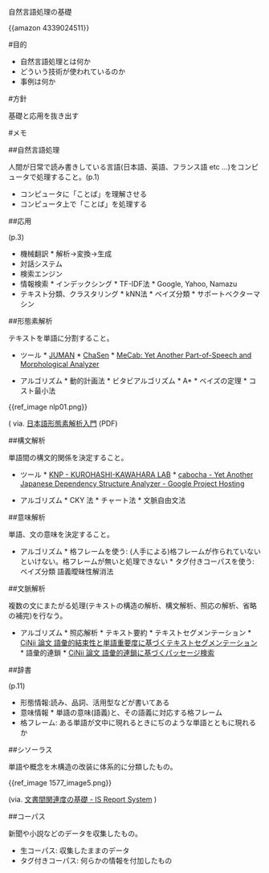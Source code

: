 自然言語処理の基礎

{{amazon 4339024511}}


#目的

*  自然言語処理とは何か
*  どういう技術が使われているのか
*  事例は何か

#方針

基礎と応用を抜き出す

#メモ

##自然言語処理

人間が日常で読み書きしている言語(日本語、英語、フランス語 etc ...)をコンピュータで処理すること。(p.1)

*  コンピュータに「ことば」を理解させる
*  コンピュータ上で「ことば」を処理する

##応用

(p.3)

*  機械翻訳
       *  解析→変換→生成
*  対話システム
*  検索エンジン
*  情報検索
       *  インデックシング
       *  TF-IDF法
       *  Google, Yahoo, Namazu
* テキスト分類、クラスタリング
       *  kNN法
       *  ベイズ分類
       *  サポートベクターマシン


##形態素解析

テキストを単語に分割すること。

*  ツール
       *  [JUMAN](http://nlp.ist.i.kyoto-u.ac.jp/index.php?cmd=read&page=JUMAN&alias%5B%5D=%E6%97%A5%E6%9C%AC%E8%AA%9E%E5%BD%A2%E6%85%8B%E7%B4%A0%E8%A7%A3%E6%9E%90%E3%82%B7%E3%82%B9%E3%83%86%E3%83%A0JUMAN)
       *  [ChaSen](http://chasen.naist.jp/hiki/ChaSen/)
       *  [MeCab: Yet Another Part-of-Speech and Morphological Analyzer](http://mecab.googlecode.com/svn/trunk/mecab/doc/index.html)

*  アルゴリズム
       *  動的計画法
       *  ビタビアルゴリズム
       *  A*
       *  ベイズの定理
       *  コスト最小法

{{ref_image nlp01.png}}

( via. [日本語形態素解析入門](http://nais.to/~yto/doc/tech/jma/jma19990514.pdf) (PDF)


##構文解析

単語間の構文的関係を決定すること。


*  ツール
       *  [KNP - KUROHASHI-KAWAHARA LAB](http://nlp.ist.i.kyoto-u.ac.jp/index.php?KNP)
       *  [cabocha - Yet Another Japanese Dependency Structure Analyzer - Google Project Hosting](http://code.google.com/p/cabocha/)

*  アルゴリズム
       *  CKY 法
       *  チャート法
       *  文脈自由文法

##意味解析

単語、文の意味を決定すること。

*  アルゴリズム
       *  格フレームを使う: (人手による)格フレームが作られていないといけない。格フレームが無いと処理できない
       *  タグ付きコーパスを使う: ベイズ分類 語義曖昧性解消法

##文脈解析

複数の文にまたがる処理(テキストの構造の解析、構文解析、照応の解析、省略の補完)を行なう。

*  アルゴリズム
       *  照応解析
       *  テキスト要約
       *  テキストセグメンテーション
           *  [CiNii 論文 語彙的結束性と単語重要度に基づくテキストセグメンテーション](http://ci.nii.ac.jp/naid/110002725456)
       *  語彙的連鎖
           *  [CiNii 論文 語彙的連鎖に基づくパッセージ検索](http://ci.nii.ac.jp/naid/110002934760)

##辞書

(p.11)

*  形態情報:読み、品詞、活用型などが書いてある
*  意味情報
       *  単語の意味(語義)と、その語義に対応する格フレーム
* 格フレーム: ある単語が文中に現れるときにぢのような単語とともに現れるか

##シソーラス

単語や概念を木構造の改装に体系的に分類したもの。

{{ref_image 1577_image5.png}}

(via. [文書間関連度の基礎 - IS Report System](http://www.is.doshisha.ac.jp/isreport/entry/1577) )

##コーパス

新聞や小説などのデータを収集したもの。

*  生コーパス: 収集したままのデータ
*  タグ付きコーパス: 何らかの情報を付加したもの
